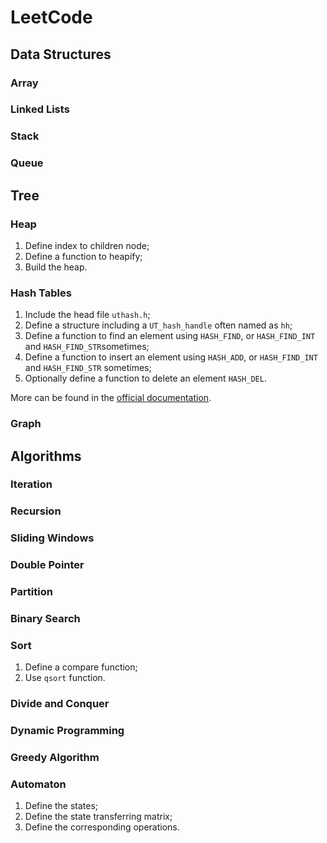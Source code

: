 # LeetCode

## Data Structures

### Array

### Linked Lists

### Stack

### Queue

## Tree

### Heap

1. Define index to children node;
2. Define a function to heapify;
3. Build the heap.

### Hash Tables

1. Include the head file `uthash.h`;
2. Define a structure including a `UT_hash_handle` often named as `hh`;
3. Define a function to find an element using `HASH_FIND`, or `HASH_FIND_INT` and `HASH_FIND_STR`sometimes;
4. Define a function to insert an element using `HASH_ADD`, or `HASH_FIND_INT` and `HASH_FIND_STR` sometimes;
5. Optionally define a function to delete an element `HASH_DEL`.

More can be found in the  [official documentation](https://troydhanson.github.io/uthash/).

### Graph

## Algorithms

### Iteration

### Recursion

### Sliding Windows

### Double Pointer

### Partition

### Binary Search

### Sort

1. Define a compare function;
2. Use `qsort` function.

### Divide and Conquer

### Dynamic Programming

### Greedy Algorithm

### Automaton

1. Define the states;
2. Define the state transferring matrix;
3. Define the corresponding operations.
